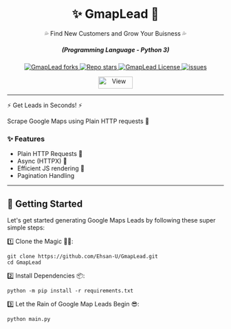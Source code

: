 <div align="center" style="margin-top: 0;">
  <h1>✨ GmapLead 🤖</h1>
  <p>💦 Find New Customers and Grow Your Buisness 💦</p>
</div>
<em>
  <h5 align="center">(Programming Language - Python 3)</h5>
</em>
<p align="center">
  <a href="#">
    <img alt="GmapLead forks" src="https://img.shields.io/github/forks/Ehsan-U/GmapLead?style=for-the-badge" />
  </a>
  <a href="#">
    <img alt="Repo stars" src="https://img.shields.io/github/stars/Ehsan-U/GmapLead?style=for-the-badge&color=yellow" />
  </a>
  <a href="#">
    <img alt="GmapLead License" src="https://img.shields.io/github/license/Ehsan-U/GmapLead?color=orange&style=for-the-badge" />
  </a>
  <a href="https://github.com/Ehsan-U/GmapLead/issues">
    <img alt="issues" src="https://img.shields.io/github/issues/Ehsan-U/GmapLead?color=purple&style=for-the-badge" />
  </a>
</p>
<p align="center">
  <img src="https://views.whatilearened.today/views/github/Ehsan-U/GmapLead.svg" width="80px" height="28px" alt="View" />
</p>

---

⚡ Get Leads in Seconds! ⚡

Scrape Google Maps using Plain HTTP requests 🚀

### ✨ Features

- Plain HTTP Requests 🚀
- Async (HTTPX) 🚀
- Efficient JS rendering 🚀
- Pagination Handling


---

## 🚀 Getting Started

Let's get started generating Google Maps Leads by following these super simple steps:

1️⃣ Clone the Magic 🧙‍♀️:
```shell
git clone https://github.com/Ehsan-U/GmapLead.git
cd GmapLead
```
2️⃣ Install Dependencies 📦:
```shell
python -m pip install -r requirements.txt
```
3️⃣ Let the Rain of Google Map Leads Begin 😎:
```shell
python main.py
```